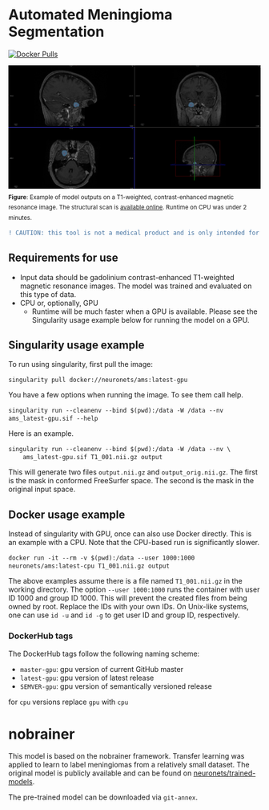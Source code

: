 # Automated Meningioma Segmentation

[![Docker Pulls](https://img.shields.io/docker/pulls/neuronets/ams)](https://hub.docker.com/r/neuronets/ams)

![In-site segmentation results](/images/sample.png) <sub>__Figure__: Example of model outputs on a T1-weighted, contrast-enhanced magnetic resonance image. The structural scan is [available online](http://brainbox.pasteur.fr/mri/?url=https://dl.dropbox.com/sh/71jbelduefu41xs/AAAOa3oh_bVMxdFsmN965kGDa/case_057_2.nii.gz). Runtime on CPU was under 2 minutes.</sub>

```diff
! CAUTION: this tool is not a medical product and is only intended for research purposes. !
```

## Requirements for use

- Input data should be gadolinium contrast-enhanced T1-weighted magnetic resonance images. The model was trained and evaluated on this type of data.
- CPU or, optionally, GPU
  - Runtime will be much faster when a GPU is available. Please see the Singularity usage example below for running the model on a GPU.

## Singularity usage example

To run using singularity, first pull the image:

```
singularity pull docker://neuronets/ams:latest-gpu
```

You have a few options when running the image. To see them call help.

```
singularity run --cleanenv --bind $(pwd):/data -W /data --nv ams_latest-gpu.sif --help
```

Here is an example.

```
singularity run --cleanenv --bind $(pwd):/data -W /data --nv \
    ams_latest-gpu.sif T1_001.nii.gz output
```

This will generate two files `output.nii.gz` and `output_orig.nii.gz`. The first is the mask in conformed FreeSurfer space. The second is the mask in the original input space.

## Docker usage example

Instead of singularity with GPU, once can also use Docker directly. This is an example with a CPU. Note that the CPU-based run is significantly slower.

```
docker run -it --rm -v $(pwd):/data --user 1000:1000 neuronets/ams:latest-cpu T1_001.nii.gz output
```

The above examples assume there is a file named `T1_001.nii.gz` in the working directory. The option `--user 1000:1000` runs the container with user ID 1000 and group ID 1000. This will prevent the created files from being owned by root. Replace the IDs with your own IDs. On Unix-like systems, one can use `id -u` and `id -g` to get user ID and group ID, respectively.

### DockerHub tags

The DockerHub tags follow the following naming scheme:

- `master-gpu`: gpu version of current GitHub master
- `latest-gpu`: gpu version of latest release
- `SEMVER-gpu`: gpu version of semantically versioned release

for `cpu` versions replace `gpu` with `cpu`

# nobrainer

This model is based on the nobrainer framework. Transfer learning was applied to learn to label meningiomas from a relatively small dataset. The original model is publicly available and can be found on [neuronets/trained-models](https://github.com/neuronets/trained-models#3d-u-net).

The pre-trained model can be downloaded via `git-annex`.
